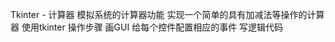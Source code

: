 Tkinter - 计算器
    模拟系统的计算器功能
    实现一个简单的具有加减法等操作的计算器
    使用tkinter
    操作步骤
        画GUI
        给每个控件配置相应的事件
        写逻辑代码
